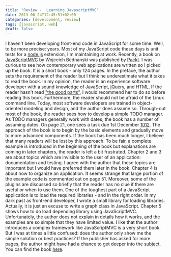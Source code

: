 ```yaml
---
title: "Review -  Learning JavascriptMVC"
date: 2013-06-24T12:45:51+02:00
categories: [development, review]
tags: [javascript, web]
draft: false
---
```


I haven't been developing front-end code in JavaScript for some time. Well, to be more precise: years. Most of my JavaScript code these days is unit tests for a [node.js](http://www.nodejs.org/) extension, I'm maintaining at work. Recently, a book on [JavaScriptMVC](http://www.javascriptmvc.com/) by Wojceich Bednanski was published by [Packt](http://www.packtpub.com/). I was curious to see how contemporary web applications are written so I picked up the book. It is a short book - only 124 pages. In the preface, the author sets the requirement of the reader but I think he underestimate what it takes to read the book. In my opinion, the reader is an experience software developer with a sound knowledge of JavaScript, jQuery, and HTML. If the reader hasn't read ["the good parts"](http://www.amazon.com/exec/obidos/ASIN/0596517742/wrrrldwideweb), I would recommend her to do so before reading this book. Furthermore, the reader should not be afraid of the Linux command line. Today, most software developers are trained in object-oriented modeling and design, and the author does assume so. Through-out most of the book, the reader sees how to develop a simple TODO manager. As TODO managers generally work with dates, the book has a number of assuming dates. On page 21, one sees a task due 1st December [1012](http://en.wikipedia.org/wiki/1012). The approach of the book is to begin by the basic elements and gradually move to more advanced components. If the book has been much longer, I believe that many readers will be lost by this approach. To be fair, a complete example is introduced in the beginning of the book but explanations are coming in later chapters, the reader is left a bit frustrated. Chapter 2 and 3 are about topics which are invisible to the user of an application: documentation and testing. I agree with the author that these topics are important but I would have preferred them later in the book. Chapter 4 is about how to organize an application. It seems strange that large portion of the example code is commented out on page 51. Moreover, some of the plugins are discussed so briefly that the reader has no clue if there are useful or when to use them. One of the toughest part of a JavaScript application is to load the required libraries - and in the right order. In my dark past as front-end developer, I wrote a small library for loading libraries. Actually, it is just an excuse to write a graph class in JavaScript. Chapter 5 shows how to do load depending library using JavaScriptMVC. Unfortunately, the author does not explain in details how it works, and the examples are so simple that they have limited value. I like that the author introduces a complex framework like JavaScriptMVC is a very short book. But I was at times a little confused: does the author only show me the simple solution or best practices? If the publisher has asked for more pages, the author might have had a chance to get deeper into the subject. You can find the book [here](http://www.packtpub.com/building-javasript-web-applications-using-javascriptmvc/book).
